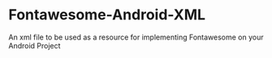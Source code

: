# Fontawesome-Android-XML
An xml file to be used as a resource for implementing Fontawesome on your Android Project
